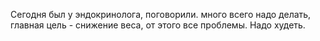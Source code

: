 Сегодня был у эндокринолога, поговорили. много всего надо делать, главная цель - снижение веса, от этого все проблемы. Надо худеть.